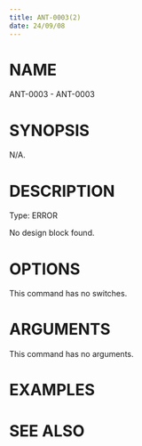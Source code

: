 ```yaml
---
title: ANT-0003(2)
date: 24/09/08
---
```


# NAME

ANT-0003 - ANT-0003

# SYNOPSIS

N/A.

# DESCRIPTION

Type: ERROR

No design block found.

# OPTIONS

This command has no switches.

# ARGUMENTS

This command has no arguments.

# EXAMPLES

# SEE ALSO
